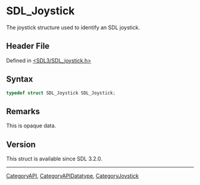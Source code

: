 # SDL_Joystick

The joystick structure used to identify an SDL joystick.

## Header File

Defined in [<SDL3/SDL_joystick.h>](https://github.com/libsdl-org/SDL/blob/main/include/SDL3/SDL_joystick.h)

## Syntax

```c
typedef struct SDL_Joystick SDL_Joystick;
```

## Remarks

This is opaque data.

## Version

This struct is available since SDL 3.2.0.

----
[CategoryAPI](CategoryAPI), [CategoryAPIDatatype](CategoryAPIDatatype), [CategoryJoystick](CategoryJoystick)

